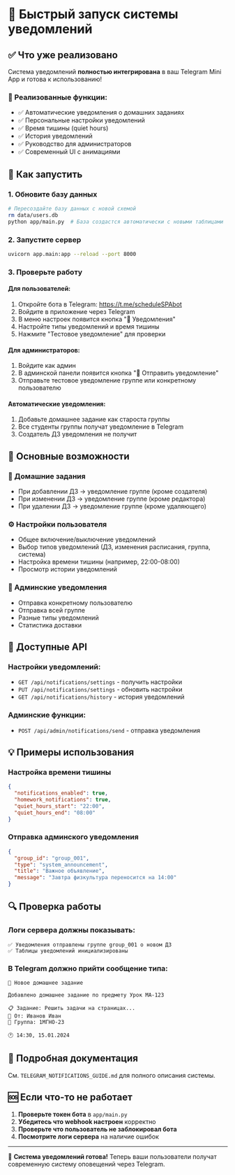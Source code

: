 # 🔔 Быстрый запуск системы уведомлений

## ✅ Что уже реализовано

Система уведомлений **полностью интегрирована** в ваш Telegram Mini App и готова к использованию!

### 🎯 Реализованные функции:
- ✅ Автоматические уведомления о домашних заданиях
- ✅ Персональные настройки уведомлений
- ✅ Время тишины (quiet hours)
- ✅ История уведомлений
- ✅ Руководство для администраторов
- ✅ Современный UI с анимациями

## 🚀 Как запустить

### 1. Обновите базу данных
```bash
# Пересоздайте базу данных с новой схемой
rm data/users.db
python app/main.py  # База создастся автоматически с новыми таблицами
```

### 2. Запустите сервер
```bash
uvicorn app.main:app --reload --port 8000
```

### 3. Проверьте работу

#### Для пользователей:
1. Откройте бота в Telegram: https://t.me/scheduleSPAbot
2. Войдите в приложение через Telegram
3. В меню настроек появится кнопка "🔔 Уведомления"
4. Настройте типы уведомлений и время тишины
5. Нажмите "Тестовое уведомление" для проверки

#### Для администраторов:
1. Войдите как админ
2. В админской панели появится кнопка "🔔 Отправить уведомление"
3. Отправьте тестовое уведомление группе или конкретному пользователю

#### Автоматические уведомления:
1. Добавьте домашнее задание как староста группы
2. Все студенты группы получат уведомление в Telegram
3. Создатель ДЗ уведомления не получит

## 🎯 Основные возможности

### 📝 Домашние задания
- При добавлении ДЗ → уведомление группе (кроме создателя)
- При изменении ДЗ → уведомление группе (кроме редактора)  
- При удалении ДЗ → уведомление группе (кроме удаляющего)

### ⚙️ Настройки пользователя
- Общее включение/выключение уведомлений
- Выбор типов уведомлений (ДЗ, изменения расписания, группа, система)
- Настройка времени тишины (например, 22:00-08:00)
- Просмотр истории уведомлений

### 📢 Админские уведомления
- Отправка конкретному пользователю
- Отправка всей группе
- Разные типы уведомлений
- Статистика доставки

## 🔧 Доступные API

### Настройки уведомлений:
- `GET /api/notifications/settings` - получить настройки
- `PUT /api/notifications/settings` - обновить настройки  
- `GET /api/notifications/history` - история уведомлений

### Админские функции:
- `POST /api/admin/notifications/send` - отправка уведомления

## 💡 Примеры использования

### Настройка времени тишины
```json
{
  "notifications_enabled": true,
  "homework_notifications": true,
  "quiet_hours_start": "22:00",
  "quiet_hours_end": "08:00"
}
```

### Отправка админского уведомления
```json
{
  "group_id": "group_001",
  "type": "system_announcement",
  "title": "Важное объявление",
  "message": "Завтра физкультура переносится на 14:00"
}
```

## 🔍 Проверка работы

### Логи сервера должны показывать:
```
✅ Уведомления отправлены группе group_001 о новом ДЗ
✅ Таблицы уведомлений инициализированы
```

### В Telegram должно прийти сообщение типа:
```
📝 Новое домашнее задание

Добавлено домашнее задание по предмету Урок MA-123

📋 Задание: Решить задачи на страницах...
👤 От: Иванов Иван
📅 Группа: 1МГНО-23

🕐 14:30, 15.01.2024
```

## 📖 Подробная документация

См. `TELEGRAM_NOTIFICATIONS_GUIDE.md` для полного описания системы.

## 🆘 Если что-то не работает

1. **Проверьте токен бота** в `app/main.py`
2. **Убедитесь что webhook настроен** корректно
3. **Проверьте что пользователь не заблокировал бота**
4. **Посмотрите логи сервера** на наличие ошибок

---

🎉 **Система уведомлений готова!** Теперь ваши пользователи получат современную систему оповещений через Telegram.



